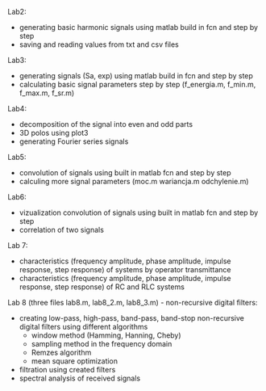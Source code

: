 Lab2:
* generating basic harmonic signals using matlab build in fcn and step by step
* saving and reading values from txt and csv files 

Lab3: 
* generating signals (Sa, exp) using matlab build in fcn and step by step
* calculating basic signal parameters step by step (f_energia.m, f_min.m, f_max.m, f_sr.m)

Lab4: 
* decomposition of the signal into even and odd parts 
* 3D polos using plot3 
* generating Fourier series signals 

Lab5: 
* convolution of signals using built in matlab fcn and step by step
* calculing more signal parameters (moc.m wariancja.m odchylenie.m)

Lab6:
* vizualization convolution of signals using built in matlab fcn and step by step
* correlation of two signals

Lab 7:
* characteristics (frequency amplitude, phase amplitude, impulse response, step response) of systems by operator transmittance
* characteristics (frequency amplitude, phase amplitude, impulse response, step response) of RC and RLC systems

Lab 8 (three files lab8.m, lab8_2.m, lab8_3.m) - non-recursive digital filters:
* creating low-pass, high-pass, band-pass, band-stop non-recursive digital filters using different algorithms
    * window method (Hamming, Hanning, Cheby)
    * sampling method in the frequency domain
    * Remzes algorithm
    * mean square optimization 
* filtration using created filters
* spectral analysis of received signals

